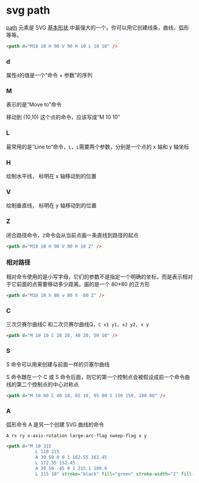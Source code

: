# svg path

[path](https://developer.mozilla.org/zh-CN/docs/Web/SVG/Element/path)
元素是 SVG [基本形状](https://developer.mozilla.org/zh-CN/docs/Web/SVG/Tutorial/Basic_Shapes)
中最强大的一个。你可以用它创建线条，曲线，弧形等等。

```html
<path d="M10 10 H 90 V 90 H 10 L 10 10" />
```

### d

属性`d`的值是一个“命令 + 参数”的序列

### M

表示的是“Move to”命令

移动到 (10,10) 这个点的命令，应该写成“M 10 10”

### L

最常用的是“Line to”命令，`L`，`L`需要两个参数，分别是一个点的 x 轴和 y 轴坐标

### H

绘制水平线， 标明在 x 轴移动到的位置

### V

绘制垂直线， 标明在 y 轴移动到的位置

### Z

闭合路径命令，`Z`命令会从当前点画一条直线到路径的起点

```html
<path d="M10 10 H 90 V 90 H 10 Z" />
```

### 相对路径

相对命令使用的是小写字母，它们的参数不是指定一个明确的坐标，而是表示相对于它前面的点需要移动多少距离。画的是一个 80*80 的正方形

```html
<path d="M10 10 h 80 v 80 h -80 Z" />
```

### C

三次贝赛尔曲线C 和二次贝赛尔曲线Q，`C x1 y1, x2 y2, x y`

```html
<path d="M 10 10 C 20 20, 40 20, 50 10" />
```

### S

S 命令可以用来创建与前面一样的贝塞尔曲线

S 命令跟在一个 C 或 S 命令后面，则它的第一个控制点会被假设成前一个命令曲线的第二个控制点的中心对称点

```html
<path d="M 10 80 C 40 10, 65 10, 95 80 S 150 150, 180 80" />
```

### A

弧形命令 A 是另一个创建 SVG 曲线的命令

 `A rx ry x-axis-rotation large-arc-flag sweep-flag x y`

```html
<path d="M 10 315
           L 110 215
           A 30 50 0 0 1 162.55 162.45
           L 172.55 152.45
           A 30 50 -45 0 1 215.1 109.9
           L 315 10" stroke="black" fill="green" stroke-width="2" fill-opacity="0.5"/>
```